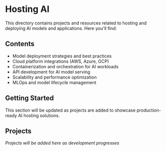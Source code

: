 # Hosting AI

This directory contains projects and resources related to hosting and deploying AI models and applications. Here you'll find:

## Contents
- Model deployment strategies and best practices
- Cloud platform integrations (AWS, Azure, GCP)
- Containerization and orchestration for AI workloads
- API development for AI model serving
- Scalability and performance optimization
- MLOps and model lifecycle management

## Getting Started
This section will be updated as projects are added to showcase production-ready AI hosting solutions.

## Projects
*Projects will be added here as development progresses*